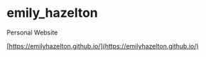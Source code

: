 # emily_hazelton
Personal Website

[https://emilyhazelton.github.io/](https://emilyhazelton.github.io/)